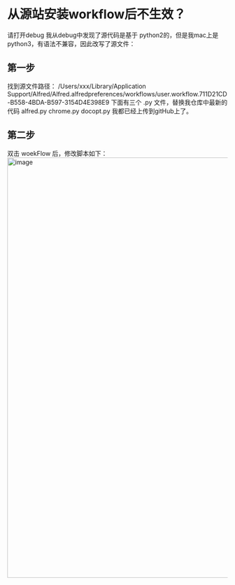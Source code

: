# 从源站安装workflow后不生效？
请打开debug
我从debug中发现了源代码是基于 python2的，但是我mac上是python3，有语法不兼容，因此改写了源文件：


## 第一步
找到源文件路径：
/Users/xxx/Library/Application Support/Alfred/Alfred.alfredpreferences/workflows/user.workflow.711D21CD-B558-4BDA-B597-3154D4E398E9
下面有三个 .py 文件，替换我仓库中最新的代码
alfred.py        chrome.py        docopt.py
我都已经上传到gitHub上了。
## 第二步
双击 woekFlow 后，修改脚本如下：
<img width="962" alt="image" src="https://github.com/user-attachments/assets/fb320fbb-4275-445b-b8bc-83b7737c525d" />
